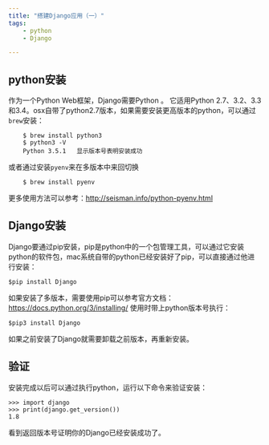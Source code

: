```yaml
---
title: "搭建Django应用（一）"
tags:
    - python
    - Django

---
```

## python安装
作为一个Python Web框架，Django需要Python 。 它适用Python 2.7、3.2、3.3和3.4。osx自带了python2.7版本，如果需要安装更高版本的python，可以通过`brew`安装：

        $ brew install python3
        $ python3 -V
        Python 3.5.1   显示版本号表明安装成功


或者通过安装`pyenv`来在多版本中来回切换

        $ brew install pyenv
更多使用方法可以参考：http://seisman.info/python-pyenv.html

## Django安装
Django要通过pip安装，pip是python中的一个包管理工具，可以通过它安装python的软件包，mac系统自带的python已经安装好了pip，可以直接通过他进行安装：

    $pip install Django
如果安装了多版本，需要使用pip可以参考官方文档：https://docs.python.org/3/installing/
使用时带上python版本号执行：

    $pip3 install Django

如果之前安装了Django就需要卸载之前版本，再重新安装。

## 验证
安装完成以后可以通过执行python，运行以下命令来验证安装：

    >>> import django
    >>> print(django.get_version())
    1.8

看到返回版本号证明你的Django已经安装成功了。


